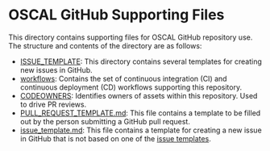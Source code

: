 # OSCAL GitHub Supporting Files

This directory contains supporting files for OSCAL GitHub repository use. The structure and contents of the directory are as follows:

- [ISSUE_TEMPLATE](ISSUE_TEMPLATE/): This directory contains several templates for creating new issues in GitHub.
- [workflows](workflows): Contains the set of continuous integration (CI) and continuous deployment (CD) workflows supporting this repository.
- [CODEOWNERS](CODEOWNERS): Identifies owners of assets within this repository. Used to drive PR reviews.
- [PULL_REQUEST_TEMPLATE.md](issue_template.md): This file contains a template to be filled out by the person submitting a GitHub pull request.
- [issue_template.md](issue_template.md): This file contains a template for creating a new issue in GitHub that is not based on one of the [issue templates](ISSUE_TEMPLATE/).
